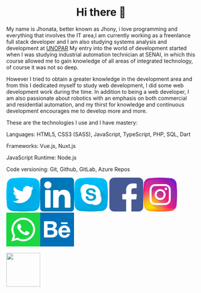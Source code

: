 <h1 align="center">
    Hi there 👋 
</h1>


My name is Jhonata, better known as Jhony, i love programming and everything that involves the IT area,I am currently working as a freenlance full stack developer and I am also studying systems analysis and development at [UNOPAR](http://unopar.br/) My entry into the world of development started when I was studying industrial automation technician at SENAI, in which this course allowed me to gain knowledge of all areas of integrated technology, of course it was not so deep. 

However I tried to obtain a greater knowledge in the development area and from this I dedicated myself to study web development, I did some web development work during the time. In addition to being a web developer, I am also passionate about robotics with an emphasis on both commercial and residential automation, and my thirst for knowledge and continuous development encourages me to develop more and more.

These are the technologies I use and I have mastery:

Languages: HTML5, CSS3 (SASS), JavaScript, TypeScript, PHP, SQL, Dart

Frameworks: Vue.js, Nuxt.js

JavaScript Runtime: Node.js

Code versioning: Git, Github, GitLab, Azure Repos

<a href="https://twitter.com/JhonyAraujoDev"><img src="https://raw.githubusercontent.com/jhony2488/images/master/twitter.png" height="90px" width="90px" /></a><a href="https://www.linkedin.com/in/jhonatavinicius2488/"><img src="https://raw.githubusercontent.com/jhony2488/images/master/linkedin.png" height="90px" width="90px" /></a><a href="https://join.skype.com/invite/v9azzgZrhpWh"><img src="https://raw.githubusercontent.com/jhony2488/images/master/skype%20(1).png" height="90px" width="90px" /></a>
<a href="https://www.facebook.com/jhony.araujo.dev/"><img src="https://raw.githubusercontent.com/jhony2488/images/master/facebook%20(1).png" height="90px" width="90px" /></a><a href="https://www.instagram.com/jhony_araujo.dev/"><img src="https://raw.githubusercontent.com/jhony2488/images/master/instagram.png" height="90px" width="90px" /></a><a href="https://api.whatsapp.com/send?phone=5581983708177"><img src="https://raw.githubusercontent.com/jhony2488/images/master/whatsapp.png" height="90px" width="90px" /></a><a href="https://www.behance.net/jhonyaraujo"><img src="https://raw.githubusercontent.com/jhony2488/images/master/behance.png" height="90px" width="90px" /></a>


<a href="https://pt-br.reactjs.org/"><img src="https://www.jhonyaraujo.com.br/_nuxt/img/d69f331.webp" height="90px" width="90px" /></a>





